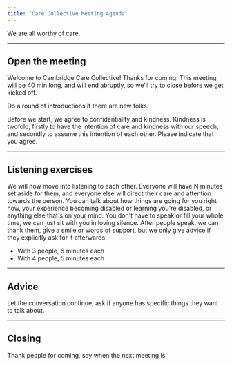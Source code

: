 ```yaml
---
title: "Care Collective Meeting Agenda"
---
```


We are all worthy of care.

---

## Open the meeting

Welcome to Cambridge Care Collective!  Thanks for coming.
This meeting will be 40 min long, and will end abruptly, so we'll try to close before we get kicked off. 

Do a round of introductions if there are new folks. 

Before we start, we agree to confidentiality and kindness.  Kindness is twofold, firstly to have the intention of care and kindness with our speech, and secondly to assume this intention of each other.  Please indicate that you agree.  

---

## Listening exercises

We will now move into listening to each other.  Everyone will have N minutes set aside for them, and everyone else will direct their care and attention towards the person.  You can talk about how things are going for you right now, your experience becoming disabled or learning you're disabled, or anything else that's on your mind.  You don't have to speak or fill your whole time, we can just sit with you in loving silence.  After people speak, we can thank them, give a smile or words of support, but we only give advice if they explicitly ask for it afterwards.  

* With 3 people, 6 minutes each
* With 4 people, 5 minutes each

---

## Advice

Let the conversation continue, ask if anyone has specific things they want to talk about.

---

## Closing

Thank people for coming, say when the next meeting is.  
